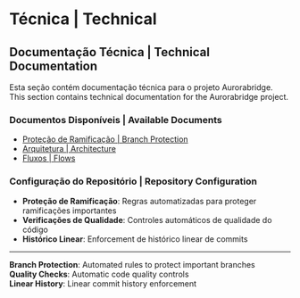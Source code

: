# Técnica | Technical

## Documentação Técnica | Technical Documentation

Esta seção contém documentação técnica para o projeto Aurorabridge.
This section contains technical documentation for the Aurorabridge project.

### Documentos Disponíveis | Available Documents

- [Proteção de Ramificação | Branch Protection](./branch-protection.md)
- [Arquitetura | Architecture](./arquitetura/)
- [Fluxos | Flows](./flux/)

### Configuração do Repositório | Repository Configuration

- **Proteção de Ramificação**: Regras automatizadas para proteger ramificações importantes
- **Verificações de Qualidade**: Controles automáticos de qualidade do código  
- **Histórico Linear**: Enforcement de histórico linear de commits

---

**Branch Protection**: Automated rules to protect important branches  
**Quality Checks**: Automatic code quality controls  
**Linear History**: Linear commit history enforcement
